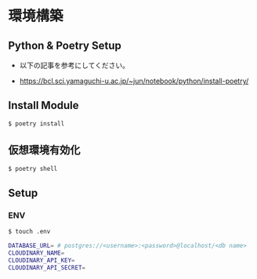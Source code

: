 # 環境構築

## Python & Poetry Setup

- 以下の記事を参考にしてください。

- https://bcl.sci.yamaguchi-u.ac.jp/~jun/notebook/python/install-poetry/


## Install Module

```sh
$ poetry install
```

## 仮想環境有効化

```sh
$ poetry shell
```

## Setup

### ENV

```sh
$ touch .env
```

```sh
DATABASE_URL= # postgres://<username>:<password>@localhost/<db name>
CLOUDINARY_NAME=
CLOUDINARY_API_KEY=
CLOUDINARY_API_SECRET=
```
